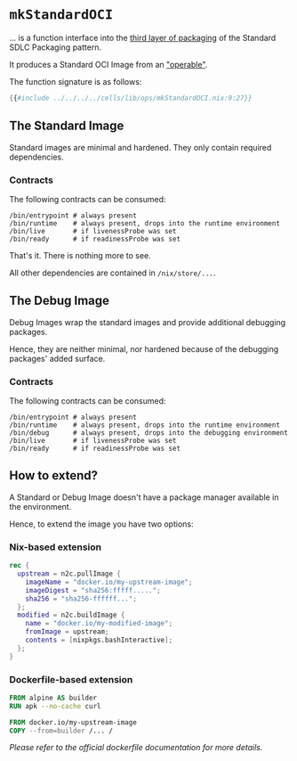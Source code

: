 # `mkStandardOCI`

... is a function interface into the [third layer of packaging][packaging-third] of the Standard SDLC Packaging pattern.

It produces a Standard OCI Image from an ["operable"][operable].

The function signature is as follows:

```nix
{{#include ../../../../cells/lib/ops/mkStandardOCI.nix:9:27}}
```

## The Standard Image

Standard images are minimal and hardened. They only contain required dependencies.

### Contracts

The following contracts can be consumed:

```
/bin/entrypoint # always present
/bin/runtime    # always present, drops into the runtime environment
/bin/live       # if livenessProbe was set
/bin/ready      # if readinessProbe was set
```

That's it. There is nothing more to see.

All other dependencies are contained in `/nix/store/...`.

## The Debug Image

Debug Images wrap the standard images and provide additional debugging packages.

Hence, they are neither minimal, nor hardened because of the debugging packages' added surface.

### Contracts

The following contracts can be consumed:

```
/bin/entrypoint # always present
/bin/runtime    # always present, drops into the runtime environment
/bin/debug      # always present, drops into the debugging environment
/bin/live       # if livenessProbe was set
/bin/ready      # if readinessProbe was set
```

## How to extend?

A Standard or Debug Image doesn't have a package manager available in the environment.

Hence, to extend the image you have two options:

### Nix-based extension

```nix
rec {
  upstream = n2c.pullImage {
    imageName = "docker.io/my-upstream-image";
    imageDigest = "sha256:fffff.....";
    sha256 = "sha256-ffffff...";
  };
  modified = n2c.buildImage {
    name = "docker.io/my-modified-image";
    fromImage = upstream;
    contents = [nixpkgs.bashInteractive];
  };
}
```

### Dockerfile-based extension

```Dockerfile
FROM alpine AS builder
RUN apk --no-cache curl

FROM docker.io/my-upstream-image
COPY --from=builder /... /

```

_Please refer to the official dockerfile documentation for more details._

[operable]: ./mkOperable.md
[packaging-third]: /patterns/four-packaging-layers.md#oci-image-layer
